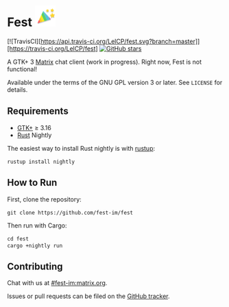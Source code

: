 # Fest ![Logo](/res/icons/hicolor/24x24/apps/fest.svg)

[![TravisCI][https://api.travis-ci.org/LelCP/fest.svg?branch=master]][https://travis-ci.org/LelCP/fest] [![GitHub stars][badge]][repo]

[badge]: https://img.shields.io/github/stars/fest-im/fest.svg?style=social&label=Stars
[repo]: https://github.com/fest-im/fest

A GTK+ 3 [Matrix](https://matrix.org) chat client (work in progress). Right now,
Fest is not functional!

Available under the terms of the GNU GPL version 3 or later. See `LICENSE` for
details.

## Requirements

* [GTK+](https://www.gtk.org/download/index.php) ≥ 3.16
* [Rust](https://www.rust-lang.org/en-US/install.html) Nightly

The easiest way to install Rust nightly is with [rustup](https://www.rustup.rs):

```
rustup install nightly
```

## How to Run

First, clone the repository:

```
git clone https://github.com/fest-im/fest
```

Then run with Cargo:

```
cd fest
cargo +nightly run
```

## Contributing

Chat with us at [#fest-im:matrix.org][].

Issues or pull requests can be filed on the [GitHub tracker][issues].

[#fest-im:matrix.org]: https://matrix.to/#/#fest-im:matrix.org
[issues]: https://github.com/fest-im/fest/issues

